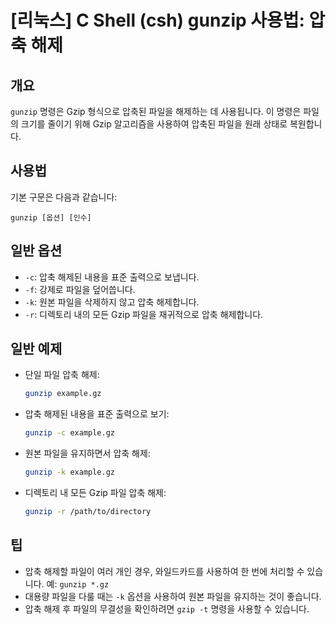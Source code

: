 # [리눅스] C Shell (csh) gunzip 사용법: 압축 해제

## 개요
`gunzip` 명령은 Gzip 형식으로 압축된 파일을 해제하는 데 사용됩니다. 이 명령은 파일의 크기를 줄이기 위해 Gzip 알고리즘을 사용하여 압축된 파일을 원래 상태로 복원합니다.

## 사용법
기본 구문은 다음과 같습니다:
```
gunzip [옵션] [인수]
```

## 일반 옵션
- `-c`: 압축 해제된 내용을 표준 출력으로 보냅니다.
- `-f`: 강제로 파일을 덮어씁니다.
- `-k`: 원본 파일을 삭제하지 않고 압축 해제합니다.
- `-r`: 디렉토리 내의 모든 Gzip 파일을 재귀적으로 압축 해제합니다.

## 일반 예제
- 단일 파일 압축 해제:
  ```bash
  gunzip example.gz
  ```

- 압축 해제된 내용을 표준 출력으로 보기:
  ```bash
  gunzip -c example.gz
  ```

- 원본 파일을 유지하면서 압축 해제:
  ```bash
  gunzip -k example.gz
  ```

- 디렉토리 내 모든 Gzip 파일 압축 해제:
  ```bash
  gunzip -r /path/to/directory
  ```

## 팁
- 압축 해제할 파일이 여러 개인 경우, 와일드카드를 사용하여 한 번에 처리할 수 있습니다. 예: `gunzip *.gz`
- 대용량 파일을 다룰 때는 `-k` 옵션을 사용하여 원본 파일을 유지하는 것이 좋습니다.
- 압축 해제 후 파일의 무결성을 확인하려면 `gzip -t` 명령을 사용할 수 있습니다.